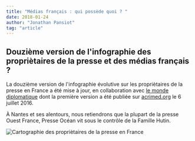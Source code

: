 ```yaml
---
title: "Médias français : qui possède quoi ? "
date: 2018-01-24
author: "Jonathan Pansiot"
tag: "article"
---
```

## Douzième version de l'infographie des propriètaires de la presse et des médias français ?

La douzième version de l'infographie évolutive sur les propriètaires de la presse en France a été mise à jour, en collaboration avec [le monde diplomatique](https://www.monde-diplomatique.fr) dont la première version a été publiée sur [acrimed.org](http://acrimed.org) le 6 juillet 2016.

À Nantes et ses alentours, nous retiendrons que la plupart de la presse Ouest France, Presse Océan vit sous le contrôle de la Famille Hutin.

![Cartographie des propriètaires de la presse en France](/images/12-version-infographie-media-qui-possede-quoi.png)
